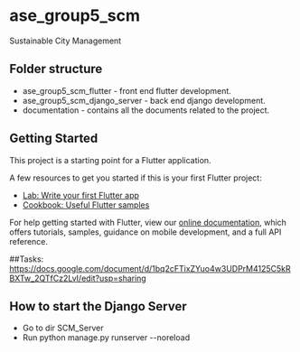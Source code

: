 # ase_group5_scm

Sustainable City Management

## Folder structure 

- ase_group5_scm_flutter - front end flutter development. 
- ase_group5_scm_django_server - back end django development. 
- documentation - contains all the documents related to the project. 

## Getting Started

This project is a starting point for a Flutter application.

A few resources to get you started if this is your first Flutter project:

- [Lab: Write your first Flutter app](https://flutter.dev/docs/get-started/codelab)
- [Cookbook: Useful Flutter samples](https://flutter.dev/docs/cookbook)

For help getting started with Flutter, view our
[online documentation](https://flutter.dev/docs), which offers tutorials,
samples, guidance on mobile development, and a full API reference.

##Tasks:
https://docs.google.com/document/d/1bq2cFTixZYuo4w3UDPrM4125C5kRBXTw_2QTfCz2LvI/edit?usp=sharing


## How to start the Django Server
- Go to dir SCM_Server
- Run python manage.py runserver --noreload
